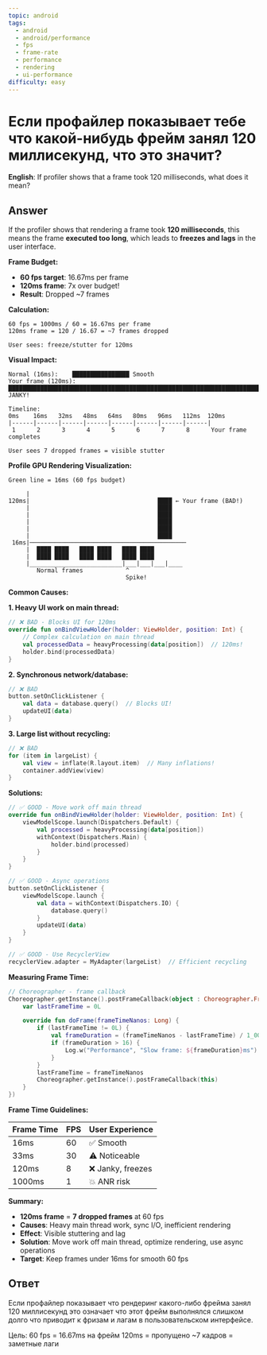 ```yaml
---
topic: android
tags:
  - android
  - android/performance
  - fps
  - frame-rate
  - performance
  - rendering
  - ui-performance
difficulty: easy
---
```


# Если профайлер показывает тебе что какой-нибудь фрейм занял 120 миллисекунд, что это значит?

**English**: If profiler shows that a frame took 120 milliseconds, what does it mean?

## Answer

If the profiler shows that rendering a frame took **120 milliseconds**, this means the frame **executed too long**, which leads to **freezes and lags** in the user interface.

**Frame Budget:**

- **60 fps target**: 16.67ms per frame
- **120ms frame**: 7x over budget!
- **Result**: Dropped ~7 frames

**Calculation:**

```
60 fps = 1000ms / 60 = 16.67ms per frame
120ms frame = 120 / 16.67 = ~7 frames dropped

User sees: freeze/stutter for 120ms
```

**Visual Impact:**

```
Normal (16ms):    ████████████████ Smooth
Your frame (120ms): ████████████████████████████████████████████████████████████████████████ JANKY!

Timeline:
0ms    16ms   32ms   48ms   64ms   80ms   96ms   112ms  120ms
|------|------|------|------|------|------|------|------|
 1      2      3      4      5      6      7      8      Your frame completes

User sees 7 dropped frames = visible stutter
```

**Profile GPU Rendering Visualization:**

```
Green line = 16ms (60 fps budget)

     |
120ms|                                    ████ ← Your frame (BAD!)
     |                                    ████
     |                                    ████
     |                                    ████
     |                                    ████
     |                                    ████
 16ms|────────────────────────────────────────────
     |  ████ ████   ████ ████   ████ ████
     |  ████ ████   ████ ████   ████ ████
     |__________________________|___|___|___|____
        Normal frames            ^
                                 Spike!
```

**Common Causes:**

**1. Heavy UI work on main thread:**

```kotlin
// ❌ BAD - Blocks UI for 120ms
override fun onBindViewHolder(holder: ViewHolder, position: Int) {
    // Complex calculation on main thread
    val processedData = heavyProcessing(data[position])  // 120ms!
    holder.bind(processedData)
}
```

**2. Synchronous network/database:**

```kotlin
// ❌ BAD
button.setOnClickListener {
    val data = database.query()  // Blocks UI!
    updateUI(data)
}
```

**3. Large list without recycling:**

```kotlin
// ❌ BAD
for (item in largeList) {
    val view = inflate(R.layout.item)  // Many inflations!
    container.addView(view)
}
```

**Solutions:**

```kotlin
// ✅ GOOD - Move work off main thread
override fun onBindViewHolder(holder: ViewHolder, position: Int) {
    viewModelScope.launch(Dispatchers.Default) {
        val processed = heavyProcessing(data[position])
        withContext(Dispatchers.Main) {
            holder.bind(processed)
        }
    }
}

// ✅ GOOD - Async operations
button.setOnClickListener {
    viewModelScope.launch {
        val data = withContext(Dispatchers.IO) {
            database.query()
        }
        updateUI(data)
    }
}

// ✅ GOOD - Use RecyclerView
recyclerView.adapter = MyAdapter(largeList)  // Efficient recycling
```

**Measuring Frame Time:**

```kotlin
// Choreographer - frame callback
Choreographer.getInstance().postFrameCallback(object : Choreographer.FrameCallback {
    var lastFrameTime = 0L

    override fun doFrame(frameTimeNanos: Long) {
        if (lastFrameTime != 0L) {
            val frameDuration = (frameTimeNanos - lastFrameTime) / 1_000_000
            if (frameDuration > 16) {
                Log.w("Performance", "Slow frame: ${frameDuration}ms")
            }
        }
        lastFrameTime = frameTimeNanos
        Choreographer.getInstance().postFrameCallback(this)
    }
})
```

**Frame Time Guidelines:**

| Frame Time | FPS | User Experience |
|------------|-----|-----------------|
| 16ms | 60 | ✅ Smooth |
| 33ms | 30 | ⚠️ Noticeable |
| 120ms | 8 | ❌ Janky, freezes |
| 1000ms | 1 | 💥 ANR risk |

**Summary:**

- **120ms frame** = **7 dropped frames** at 60 fps
- **Causes**: Heavy main thread work, sync I/O, inefficient rendering
- **Effect**: Visible stuttering and lag
- **Solution**: Move work off main thread, optimize rendering, use async operations
- **Target**: Keep frames under 16ms for smooth 60 fps

## Ответ

Если профайлер показывает что рендеринг какого-либо фрейма занял 120 миллисекунд это означает что этот фрейм выполнялся слишком долго что приводит к фризам и лагам в пользовательском интерфейсе.

Цель: 60 fps = 16.67ms на фрейм
120ms = пропущено ~7 кадров = заметные лаги

